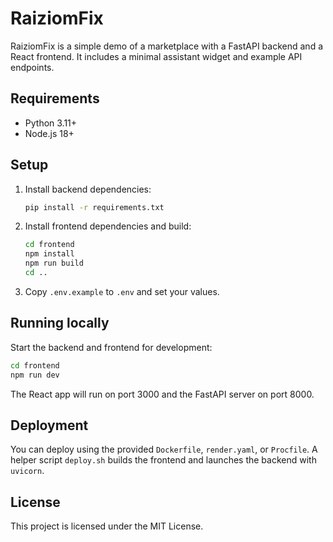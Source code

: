 # RaiziomFix

RaiziomFix is a simple demo of a marketplace with a FastAPI backend and a React frontend.
It includes a minimal assistant widget and example API endpoints.

## Requirements
- Python 3.11+
- Node.js 18+

## Setup
1. Install backend dependencies:
   ```bash
   pip install -r requirements.txt
   ```
2. Install frontend dependencies and build:
   ```bash
   cd frontend
   npm install
   npm run build
   cd ..
   ```
3. Copy `.env.example` to `.env` and set your values.

## Running locally
Start the backend and frontend for development:
```bash
cd frontend
npm run dev
```
The React app will run on port 3000 and the FastAPI server on port 8000.

## Deployment
You can deploy using the provided `Dockerfile`, `render.yaml`, or `Procfile`.
A helper script `deploy.sh` builds the frontend and launches the backend with `uvicorn`.

## License
This project is licensed under the MIT License.
